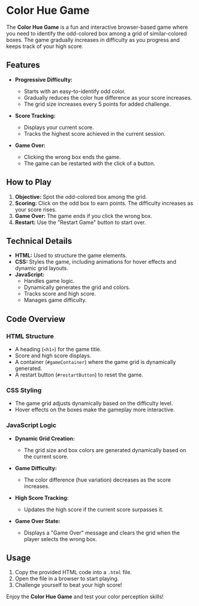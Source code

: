# Color Hue Game

The **Color Hue Game** is a fun and interactive browser-based game where you need to identify the odd-colored box among a grid of similar-colored boxes. The game gradually increases in difficulty as you progress and keeps track of your high score.

## Features

- **Progressive Difficulty:**
  - Starts with an easy-to-identify odd color.
  - Gradually reduces the color hue difference as your score increases.
  - The grid size increases every 5 points for added challenge.

- **Score Tracking:**
  - Displays your current score.
  - Tracks the highest score achieved in the current session.

- **Game Over:**
  - Clicking the wrong box ends the game.
  - The game can be restarted with the click of a button.

## How to Play

1. **Objective:** Spot the odd-colored box among the grid.
2. **Scoring:** Click on the odd box to earn points. The difficulty increases as your score rises.
3. **Game Over:** The game ends if you click the wrong box.
4. **Restart:** Use the "Restart Game" button to start over.

## Technical Details

- **HTML:** Used to structure the game elements.
- **CSS:** Styles the game, including animations for hover effects and dynamic grid layouts.
- **JavaScript:**
  - Handles game logic.
  - Dynamically generates the grid and colors.
  - Tracks score and high score.
  - Manages game difficulty.

## Code Overview

### HTML Structure

- A heading (`<h1>`) for the game title.
- Score and high score displays.
- A container (`#gameContainer`) where the game grid is dynamically generated.
- A restart button (`#restartButton`) to reset the game.

### CSS Styling

- The game grid adjusts dynamically based on the difficulty level.
- Hover effects on the boxes make the gameplay more interactive.

### JavaScript Logic

- **Dynamic Grid Creation:**
  - The grid size and box colors are generated dynamically based on the current score.

- **Game Difficulty:**
  - The color difference (hue variation) decreases as the score increases.

- **High Score Tracking:**
  - Updates the high score if the current score surpasses it.

- **Game Over State:**
  - Displays a "Game Over" message and clears the grid when the player selects the wrong box.

## Usage

1. Copy the provided HTML code into a `.html` file.
2. Open the file in a browser to start playing.
3. Challenge yourself to beat your high score!

Enjoy the **Color Hue Game** and test your color perception skills!


